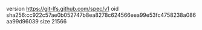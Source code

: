 version https://git-lfs.github.com/spec/v1
oid sha256:cc922c57ae0b052747b8ea8278c624566eea99e53fc4758238a086aa99d96039
size 21566
